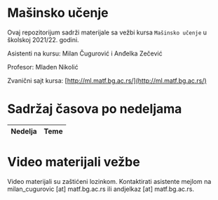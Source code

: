 # Mašinsko učenje

Ovaj repozitorijum sadrži materijale sa vežbi kursa `Mašinsko učenje` u školskoj 2021/22. godini.

Asistenti na kursu: Milan Čugurović i Anđelka Zečević

Profesor: Mladen Nikolić

Zvanični sajt kursa: [http://ml.matf.bg.ac.rs/](http://ml.matf.bg.ac.rs/)

# Sadržaj časova po nedeljama

|Nedelja | Teme |
|:--------|:------|



# Video materijali vežbe

Video materijali su zaštićeni lozinkom. Kontaktirati asistente mejlom na milan_cugurovic [at] matf.bg.ac.rs ili andjelkaz [at] matf.bg.ac.rs. 

